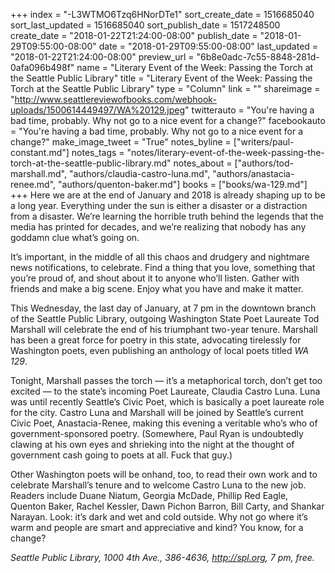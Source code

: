 +++
index = "-L3WTMO6Tzq6HNorDTe1"
sort_create_date = 1516685040
sort_last_updated = 1516685040
sort_publish_date = 1517248500
create_date = "2018-01-22T21:24:00-08:00"
publish_date = "2018-01-29T09:55:00-08:00"
date = "2018-01-29T09:55:00-08:00"
last_updated = "2018-01-22T21:24:00-08:00"
preview_url = "6b8e0adc-7c55-8848-281d-0afa096b498f"
name = "Literary Event of the Week: Passing the Torch at the Seattle Public Library"
title = "Literary Event of the Week: Passing the Torch at the Seattle Public Library"
type = "Column"
link = ""
shareimage = "http://www.seattlereviewofbooks.com/webhook-uploads/1500614449497/WA%20129.jpeg"
twitterauto = "You're having a bad time, probably. Why not go to a nice event for a change?"
facebookauto = "You're having a bad time, probably. Why not go to a nice event for a change?"
make_image_tweet = "True"
notes_byline = ["writers/paul-constant.md"]
notes_tags = "notes/literary-event-of-the-week-passing-the-torch-at-the-seattle-public-library.md"
notes_about = ["authors/tod-marshall.md", "authors/claudia-castro-luna.md", "authors/anastacia-renee.md", "authors/quenton-baker.md"]
books = ["books/wa-129.md"]
+++
Here we are at the end of January and 2018 is already shaping up to be a long year. Everything under the sun is either a disaster or a distraction from a disaster. We’re learning the horrible truth behind the legends that the media has printed for decades, and we’re realizing that nobody has any goddamn clue what’s going on.

It’s important, in the middle of all this chaos and drudgery and nightmare news notifications, to celebrate. Find a thing that you love, something that you’re proud of, and shout about it to anyone who’ll listen. Gather with friends and make a big scene. Enjoy what you have and make it matter.

This Wednesday, the last day of January, at 7 pm in the downtown branch of the Seattle Public Library, outgoing Washington State Poet Laureate Tod Marshall will celebrate the end of his triumphant two-year tenure. Marshall has been a great force for poetry in this state, advocating tirelessly for Washington poets, even publishing an anthology of local poets titled *WA 129*.

Tonight, Marshall passes the torch — it’s a metaphorical torch, don’t get too excited — to the state’s incoming Poet Laureate, Claudia Castro Luna. Luna was until recently Seattle’s Civic Poet, which is basically a poet laureate role for the city. Castro Luna and Marshall will be joined by Seattle’s current Civic Poet, Anastacia-Renee, making this evening a veritable who’s who of government-sponsored poetry. (Somewhere, Paul Ryan is undoubtedly clawing at his own eyes and shrieking into the night at the thought of government cash going to poets at all. Fuck that guy.)

Other Washington poets will be onhand, too, to read their own work and to celebrate Marshall’s tenure and to welcome Castro Luna to the new job. Readers include Duane Niatum, Georgia McDade, Phillip Red Eagle, Quenton Baker, Rachel Kessler, Dawn Pichon Barron, Bill Carty, and Shankar Narayan. Look: it’s dark and wet and cold outside. Why not go where it’s warm and people are smart and appreciative and kind? You know, for a change?

*Seattle Public Library, 1000 4th Ave., 386-4636, http://spl.org, 7 pm, free.*

